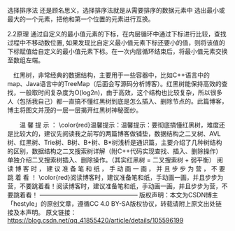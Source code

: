 选择排序法
还是顾名思义，选择排序法就是从需要排序的数据元素中 选出最小或最大的一个元素，把他和第一个位置的元素进行互换。

2.2原理
通过自定义的最小值元素的下标，在内层循环中通过下标进行比较，查找过程中不移动数位置, 如果发现比自定义最小值元素下标还要小的值，则将该值的下标赋值给自定义的最小值元素下标。在一次内层循环结束后，将最小值元素交换至数组左端。





 红黑树，非常经典的数据结构，主要用于一些容器中，比如C++语言中的map、Java语言中的TreeMap（后面会写源码分析博客）。红黑树能保持高效的查找，一般取时间复杂度为O(log2n)，由于高效，这个结构也比较复杂，所以很多人（包括我自己）都一直搞不懂红黑树到底是怎么插入、删除节点的。此篇博客，博主将图文并茂的一层一层揭开红黑树神秘面纱。

  温 馨 提 示 ： \color{red}温馨提示：温馨提示：要彻底搞懂红黑树，难度还是比较大的，建议先阅读我之前写的两篇博客做铺垫，数据结构之二叉树、AVL树、红黑树、Trie树、B树、B+树、B*树浅析是通识篇，主要介绍了几种树结构的区别，数据结构之二叉搜索树详解（附C++代码实现查找、插入、删除操作）单独介绍二叉搜索树插入、删除操作。（其实红黑树 = 二叉搜索树 + 弱平衡）
阅 读 博 客 时 ， 建 议 准 备 笔 和 纸 ， 手 动 画 一 画 ， 并 且 步 步 为 营 ， 不 要 跳 着 看 ！ \color{red}阅读博客时，建议准备笔和纸，手动画一画，并且步步为营，不要跳着看！阅读博客时，建议准备笔和纸，手动画一画，并且步步为营，不要跳着看！
————————————————
版权声明：本文为CSDN博主「hestyle」的原创文章，遵循CC 4.0 BY-SA版权协议，转载请附上原文出处链接及本声明。
原文链接：https://blog.csdn.net/qq_41855420/article/details/105596199